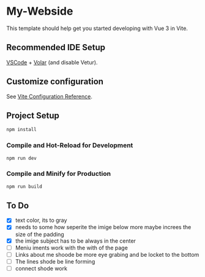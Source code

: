 # My-Webside

This template should help get you started developing with Vue 3 in Vite.

## Recommended IDE Setup

[VSCode](https://code.visualstudio.com/) + [Volar](https://marketplace.visualstudio.com/items?itemName=Vue.volar) (and disable Vetur).

## Customize configuration

See [Vite Configuration Reference](https://vitejs.dev/config/).

## Project Setup

```sh
npm install
```

### Compile and Hot-Reload for Development

```sh
npm run dev
```

### Compile and Minify for Production

```sh
npm run build
```

## To Do

- [x] text color, its to gray
- [x] needs to some how seperite the imige below more maybe increes the size of the padding
- [x] the imige subject has to be always in the center 
- [ ] Meniu iments work with the with of the page
- [ ] Links about me shoode be more eye grabing and be locket to the bottom
- [ ] The lines shode be line forming
- [ ] connect shode work
